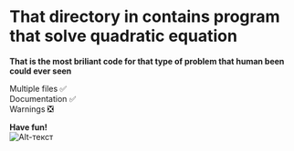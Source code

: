 # That directory in contains program that solve quadratic equation

**That is the most briliant code for that type of problem that human been could ever seen**

Multiple files :white_check_mark:    
Documentation :white_check_mark:      
Warnings :negative_squared_cross_mark:      

**Have fun!**     
![Alt-текст](https://imagesvc.meredithcorp.io/v3/mm/image?url=https%3A%2F%2Fstatic.onecms.io%2Fwp-content%2Fuploads%2Fsites%2F6%2F2013%2F06%2Fmy-little-pony-equestria-girls-1.jpg&q=60)
